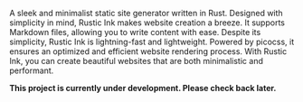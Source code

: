 A sleek and minimalist static site generator written in Rust. Designed with simplicity in mind, Rustic Ink makes website creation a breeze. It supports Markdown files, allowing you to write content with ease. Despite its simplicity, Rustic Ink is lightning-fast and lightweight. Powered by picocss, it ensures an optimized and efficient website rendering process. With Rustic Ink, you can create beautiful websites that are both minimalistic and performant.

**This project is currently under development. Please check back later.**